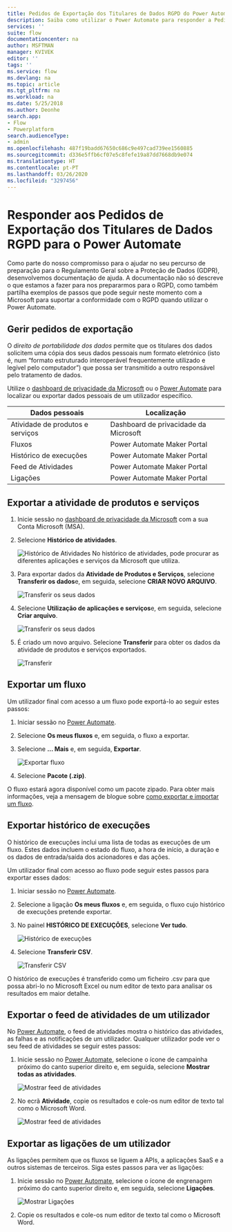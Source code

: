 ```yaml
---
title: Pedidos de Exportação dos Titulares de Dados RGPD do Power Automate para Contas Microsoft (MSA) | Microsoft Docs
description: Saiba como utilizar o Power Automate para responder a Pedidos de Exportação dos Titulares dos Dados RGPD para Contas Microsoft.
services: ''
suite: flow
documentationcenter: na
author: MSFTMAN
manager: KVIVEK
editor: ''
tags: ''
ms.service: flow
ms.devlang: na
ms.topic: article
ms.tgt_pltfrm: na
ms.workload: na
ms.date: 5/25/2018
ms.author: Deonhe
search.app:
- Flow
- Powerplatform
search.audienceType:
- admin
ms.openlocfilehash: 487f19badd67650c686c9e497cad739ee1560885
ms.sourcegitcommit: d336e5ffb6cf07e5c8fefe19a87dd7668db9e074
ms.translationtype: HT
ms.contentlocale: pt-PT
ms.lasthandoff: 03/26/2020
ms.locfileid: "3297456"
---
```

# <a name="responding-to-gdpr-data-subject-export-requests-for-power-automate"></a>Responder aos Pedidos de Exportação dos Titulares de Dados RGPD para o Power Automate


Como parte do nosso compromisso para o ajudar no seu percurso de preparação para o Regulamento Geral sobre a Proteção de Dados (GDPR), desenvolvemos documentação de ajuda. A documentação não só descreve o que estamos a fazer para nos prepararmos para o RGPD, como também partilha exemplos de passos que pode seguir neste momento com a Microsoft para suportar a conformidade com o RGPD quando utilizar o Power Automate.

## <a name="manage-export-requests"></a>Gerir pedidos de exportação

O *direito de portabilidade dos dados* permite que os titulares dos dados solicitem uma cópia dos seus dados pessoais num formato eletrónico (isto é, num “formato estruturado interoperável frequentemente utilizado e legível pelo computador”) que possa ser transmitido a outro responsável pelo tratamento de dados.

Utilize o [dashboard de privacidade da Microsoft](https://account.microsoft.com/privacy/) ou o [Power Automate](https://flow.microsoft.com/) para localizar ou exportar dados pessoais de um utilizador específico.

|Dados pessoais|Localização|
|-----------------|-------------------|
|Atividade de produtos e serviços|Dashboard de privacidade da Microsoft|
|Fluxos|Power Automate Maker Portal|
|Histórico de execuções|Power Automate Maker Portal|
|Feed de Atividades|Power Automate Maker Portal|
|Ligações|Power Automate Maker Portal|

## <a name="export-product-and-service-activity"></a>Exportar a atividade de produtos e serviços

1. Inicie sessão no [dashboard de privacidade da Microsoft](https://account.microsoft.com/privacy/) com a sua Conta Microsoft (MSA).
1. Selecione **Histórico de atividades**.

    ![Histórico de Atividades](./media/gdpr-dsr-export-msa/activityhistory.png) No histórico de atividades, pode procurar as diferentes aplicações e serviços da Microsoft que utiliza.
1. Para exportar dados da **Atividade de Produtos e Serviços**, selecione **Transferir os dados**e, em seguida, selecione **CRIAR NOVO ARQUIVO**.

    ![Transferir os seus dados](./media/gdpr-dsr-export-msa/downloaddata.png)

1. Selecione **Utilização de aplicações e serviços**e, em seguida, selecione **Criar arquivo**.

    ![Transferir os seus dados](./media/gdpr-dsr-export-msa/create-archive.png)
1. É criado um novo arquivo. Selecione **Transferir** para obter os dados da atividade de produtos e serviços exportados.

    ![Transferir](./media/gdpr-dsr-export-msa/download.png)

## <a name="export-a-flow"></a>Exportar um fluxo

Um utilizador final com acesso a um fluxo pode exportá-lo ao seguir estes passos:

1. Iniciar sessão no [Power Automate](https://flow.microsoft.com/).

1. Selecione **Os meus fluxos** e, em seguida, o fluxo a exportar.

1. Selecione **... Mais** e, em seguida, **Exportar**.

    ![Exportar fluxo](./media/gdpr-dsr-export/export-flow.png)

1. Selecione **Pacote (.zip)**.

O fluxo estará agora disponível como um pacote zipado. Para obter mais informações, veja a mensagem de blogue sobre [como exportar e importar um fluxo](https://flow.microsoft.com/blog/import-export-bap-packages/).

## <a name="export-run-history"></a>Exportar histórico de execuções

O histórico de execuções inclui uma lista de todas as execuções de um fluxo. Estes dados incluem o estado do fluxo, a hora de início, a duração e os dados de entrada/saída dos acionadores e das ações.

Um utilizador final com acesso ao fluxo pode seguir estes passos para exportar esses dados:

1. Iniciar sessão no [Power Automate](https://flow.microsoft.com/).
1. Selecione a ligação **Os meus fluxos** e, em seguida, o fluxo cujo histórico de execuções pretende exportar.
1. No painel **HISTÓRICO DE EXECUÇÕES**, selecione **Ver tudo**.

    ![Histórico de execuções](./media/gdpr-dsr-export/run-history.png)

1. Selecione **Transferir CSV**.

    ![Transferir CSV](./media/gdpr-dsr-export/download-csv.png)

O histórico de execuções é transferido como um ficheiro .csv para que possa abri-lo no Microsoft Excel ou num editor de texto para analisar os resultados em maior detalhe.

## <a name="export-a-users-activity-feed"></a>Exportar o feed de atividades de um utilizador

No [Power Automate](https://flow.microsoft.com/), o feed de atividades mostra o histórico das atividades, as falhas e as notificações de um utilizador. Qualquer utilizador pode ver o seu feed de atividades se seguir estes passos:

1. Inicie sessão no [Power Automate](https://flow.microsoft.com/), selecione o ícone de campainha próximo do canto superior direito e, em seguida, selecione **Mostrar todas as atividades**.

    ![Mostrar feed de atividades](./media/gdpr-dsr-export/show-activity-feed.png)

1. No ecrã **Atividade**, copie os resultados e cole-os num editor de texto tal como o Microsoft Word.

    ![Mostrar feed de atividades](./media/gdpr-dsr-export/export-activity-feed.png)

## <a name="export-a-users-connections"></a>Exportar as ligações de um utilizador

As ligações permitem que os fluxos se liguem a APIs, a aplicações SaaS e a outros sistemas de terceiros. Siga estes passos para ver as ligações:

1. Inicie sessão no [Power Automate](https://flow.microsoft.com/), selecione o ícone de engrenagem próximo do canto superior direito e, em seguida, selecione **Ligações**.

    ![Mostrar Ligações](./media/gdpr-dsr-export/show-connections.png)
1. Copie os resultados e cole-os num editor de texto tal como o Microsoft Word.
